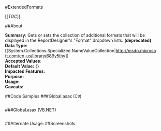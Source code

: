 #ExtendedFormats

[[_TOC_]]

##About

**Summary:**  Gets or sets the collection of additional formats that will be displayed in the ReportDesigner's "Format" dropdown lists. **(deprecated)**  
**Data Type:** [[System.Collections.Specialized.NameValueCollection|http://msdn.microsoft.com/en-us/library/689y5thy]]  
**Accepted Values:**   
**Default Value:** {}  
**Impacted Features:**   
**Purpose:**   
**Usage:**   
**Caveats:**   

##Code Samples
###Global.asax (C♯)

```csharp
```

###Global.asax (VB.NET)

```visualbasic
```
##Alternate Usage: 
##Screenshots
